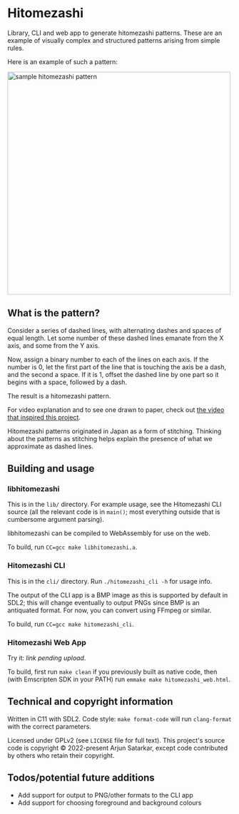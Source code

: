 # Hitomezashi

Library, CLI and web app to generate hitomezashi patterns. These are an example of visually complex and structured patterns arising from simple rules.

Here is an example of such a pattern:

<img src="https://raw.githubusercontent.com/untir-l/hitomezashi/main/sample.png" alt="sample hitomezashi pattern" width="500" height="500">

## What is the pattern?

Consider a series of dashed lines, with alternating dashes and spaces of equal length. Let some number of these dashed lines emanate from the X axis, and some from the Y axis.

Now, assign a binary number to each of the lines on each axis. If the number is 0, let the first part of the line that is touching the axis be a dash, and the second a space. If it is 1, offset the dashed line by one part so it begins with a space, followed by a dash.

The result is a hitomezashi pattern.

For video explanation and to see one drawn to paper, check out [the video that inspired this project](https://www.youtube.com/watch?v=JbfhzlMk2eY).

Hitomezashi patterns originated in Japan as a form of stitching. Thinking about the patterns as stitching helps explain the presence of what we approximate as dashed lines.

## Building and usage

### libhitomezashi

This is in the `lib/` directory. For example usage, see the Hitomezashi CLI source (all the relevant code is in `main()`; most everything outside that is cumbersome argument parsing).

libhitomezashi can be compiled to WebAssembly for use on the web.

To build, run `CC=gcc make libhitomezashi.a`.

### Hitomezashi CLI

This is in the `cli/` directory. Run `./hitomezashi_cli -h` for usage info.

The output of the CLI app is a BMP image as this is supported by default in SDL2; this will change eventually to output PNGs since BMP is an antiquated format. For now, you can convert using FFmpeg or similar.

To build, run `CC=gcc make hitomezashi_cli`.

### Hitomezashi Web App

Try it: *link pending upload*.

To build, first run `make clean` if you previously built as native code, then (with Emscripten SDK in your PATH) run `emmake make hitomezashi_web.html`.

## Technical and copyright information

Written in C11 with SDL2. Code style: `make format-code` will run `clang-format` with the correct parameters.

Licensed under GPLv2 (see `LICENSE` file for full text). This project's source code is copyright © 2022-present Arjun Satarkar, except code contributed by others who retain their copyright.

## Todos/potential future additions
- Add support for output to PNG/other formats to the CLI app
- Add support for choosing foreground and background colours
